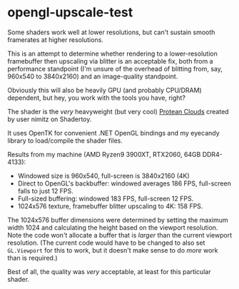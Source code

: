 # opengl-upscale-test

Some shaders work well at lower resolutions, but can't sustain smooth framerates at higher resolutions.

This is an attempt to determine whether rendering to a lower-resolution framebuffer then upscaling
via blitter is an acceptable fix, both from a performance standpoint (I'm unsure of the overhead of
blitting from, say, 960x540 to 3840x2160) and an image-quality standpoint.

Obviously this will also be heavily GPU (and probably CPU/DRAM) dependent, but hey, you work with the
tools you have, right?

The shader is the _very_ heavyweight (but very cool) [Protean Clouds](https://www.shadertoy.com/view/3l23Rh)
created by user nimitz on Shadertoy.

It uses OpenTK for convenient .NET OpenGL bindings and my eyecandy library to load/compile the shader files.

Results from my machine (AMD Ryzen9 3900XT, RTX2060, 64GB DDR4-4133):

* Windowed size is 960x540, full-screen is 3840x2160 (4K)
* Direct to OpenGL's backbuffer: windowed averages 186 FPS, full-screen falls to just 12 FPS.
* Full-sized buffering: windowed 183 FPS, full-screen 12 FPS.
* 1024x576 texture, framebuffer blitter upscaling to 4K: 158 FPS.

The 1024x576 buffer dimensions were determined by setting the maximum width 1024 and calculating the height based on the viewport resolution. Note the code won't allocate a buffer that is _larger_ than the current viewport resolution. (The current code would have to be changed to also set `GL.Viewport` for this to work, but it doesn't make sense to do _more_ work than is required.)

Best of all, the quality was _very_ acceptable, at least for this particular shader.
